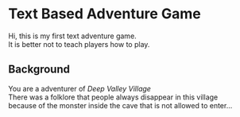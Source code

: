 # Text Based Adventure Game
Hi, this is my first text adventure game.  
It is better not to teach players how to play.
## Background
You are a adventurer of *Deep Valley Village*  
There was a folklore that people always disappear in this village  
because of the monster inside the cave that is not allowed to enter...